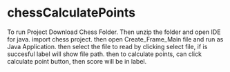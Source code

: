 # chessCalculatePoints
To run Project
Download Chess Folder.
Then unzip the folder and open IDE for java.
import chess project.
then open Create_Frame_Main file and run as Java Application.
then select the file to read by clicking select file,
if is succesful label will show file path.
then to calculate points, can click calculate point button,
then score will be in label.